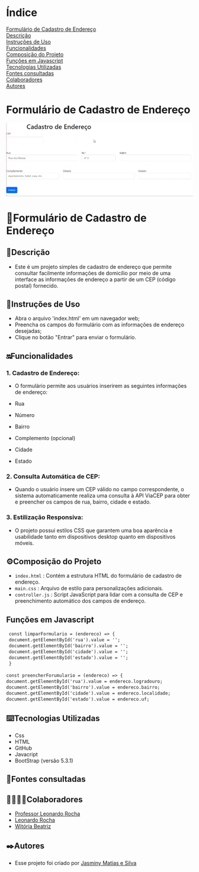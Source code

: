 # Índice 

[Formulário de Cadastro de Endereço]()  
[Descrição](#descri%C3%A7%C3%A3o)  
[Instruções de Uso](#instru%C3%A7%C3%B5es-de-uso)  
[Funcionalidades](#funcionalidades)    
[Composição do Projeto](#%EF%B8%8Fcomposi%C3%A7%C3%A3o-do-projeto)   
[Funções em Javascript]()  
[Tecnologias Utilizadas](#tecnologias-utilizadas)  
[Fontes consultadas](#fontes-consultadas)  
[Colaboradores](#colaboradores)  
[Autores](#autores)  

# Formulário de Cadastro de Endereço

<img src="imgs/entrar.gif">

# 📌Formulário de Cadastro de Endereço

 ## 📝Descrição

 * Este é um projeto simples de cadastro de endereço que permite consultar facilmente informações de domicílio por meio de uma interface as informações de endereço a partir de um CEP (código postal) fornecido.

 ## 👾Instruções de Uso

 * Abra o arquivo 'index.html' em um navegador web;
 * Preencha os campos do formulário com as informações de endereço desejadas;
 * Clique no botão "Entrar" para enviar o formulário.

 ## 🔛Funcionalidades  

  ### 1. Cadastro de Endereço:  
  * O formulário permite aos usuários inserirem as seguintes informações de endereço:  
   
  * Rua    
  * Número  
  * Bairro  
  * Complemento (opcional)  
  * Cidade  
  * Estado  

  ### 2. Consulta Automática de CEP:  

  * Quando o usuário insere um CEP válido no campo correspondente, o sistema automaticamente realiza uma consulta à API ViaCEP para obter e preencher os campos de rua, bairro, cidade e estado.  

  ### 3. Estilização Responsiva:  

  * O projeto possui estilos CSS que garantem uma boa aparência e usabilidade tanto em dispositivos desktop quanto em dispositivos móveis.  

 ## ⚙️Composição do Projeto  

 * `index.html` : Contém a estrutura HTML do formulário de cadastro de endereço.  
 * `main.css` : Arquivo de estilo para personalizações adicionais.  
 * `controller.js` : Script JavaScript para lidar com a consulta de CEP e preenchimento automático dos campos de endereço.  

## Funções em Javascript

     const limparFormulario = (endereco) => {
     document.getElementById('rua').value = '';
     document.getElementById('bairro').value = '';
     document.getElementById('cidade').value = '';
     document.getElementById('estado').value = '';
     }

    const preencherForumulario = (endereco) => {
    document.getElementById('rua').value = endereco.logradouro;
    document.getElementById('bairro').value = endereco.bairro;
    document.getElementById('cidade').value = endereco.localidade;
    document.getElementById('estado').value = endereco.uf;

 ## ⌨️Tecnologias Utilizadas

 * Css  
 * HTML  
 * GitHub  
 * Javacript  
 * BootStrap (versão 5.3.1)  

 ## 📑Fontes consultadas

 ## 🤝🏻🤝🏻Colaboradores

 * [Professor Leonardo Rocha](https://github.com/LeonardoRochaMarista)
 * [Leonardo Rocha](https://github.com/LeonardoRochaMarista)
 * [Witória Beatriz](https://github.com/Witoriabeatriz)

 ## ✒️Autores
 * Esse projeto foi criado por [Jasminy Matias e Silva](https://github.com/jamybr)

